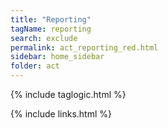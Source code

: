 ```yaml
---
title: "Reporting"
tagName: reporting
search: exclude
permalink: act_reporting_red.html
sidebar: home_sidebar
folder: act
---
```



{% include taglogic.html %}

{% include links.html %}
